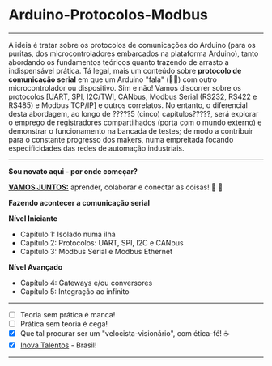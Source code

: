 # Arduino-Protocolos-Modbus
***
A ideia é tratar sobre os protocolos de comunicações do Arduino (para os puritas, dos microcontroladores embarcados na plataforma Arduino), tanto abordando os fundamentos teóricos quanto trazendo de arrasto a indispensável prática. Tá legal, mais um conteúdo sobre **protocolo de comunicação serial** em que um Arduino "fala" (:man_facepalming:) com outro microcontrolador ou dispositivo. Sim e não! Vamos discorrer sobre os protocolos \[UART, SPI, I2C/TWI, CANbus, Modbus Serial (RS232, RS422 e RS485) e Modbus TCP/IP\] e outros correlatos. No entanto, o diferencial desta abordagem, ao longo de ?????5 (cinco) capítulos?????, será explorar o emprego de registradores compartilhados (porta com o mundo externo) e demonstrar o funcionamento na bancada de testes; de modo a contribuir para o constante progresso dos makers, numa empreitada focando especificidades das redes de automação industriais.
***
**Sou novato aqui - por onde começar?**

[**VAMOS JUNTOS:**](https://github.com/Mario-Camara/Arduino-Interface-Modbus/wiki/Capa:-fazendo-acontecer-a-comunica%C3%A7%C3%A3o-serial) aprender, colaborar e conectar as coisas! :fist_right: :fist_left:

**Fazendo acontecer a comunicação serial**

**Nível Iniciante**
- Capítulo 1: Isolado numa ilha
- Capítulo 2: Protocolos: UART, SPI, I2C e CANbus
- Capítulo 3: Modbus Serial e Modbus Ethernet

**Nível Avançado**
- Capítulo 4: Gateways e/ou conversores
- Capítulo 5: Integração ao infinito

***
- [ ] Teoria sem prática é manca!
- [ ] Prática sem teoria é cega!
- [x] Que tal procurar ser um "velocista-visionário", com ética-fé!   :coffee:
- [x] [Inova Talentos](https://www.portaldaindustria.com.br/inovatalentos/) - Brasil!
*** 
